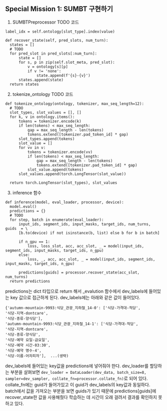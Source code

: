 ## Special Mission 1: SUMBT 구현하기
1. SUMBTPreprocessor
  TODO 코드
  ```
  label_idx = self.ontology[slot_type].index(value)
  
  def recover_state(self, pred_slots, num_turn):
    states = []
    # TODO
    for pred_slot in pred_slots[:num_turn]:
        state = []
        for s, p in zip(self.slot_meta, pred_slot):
            v = ontology[s][p]
            if v != 'none':
                state.append(f'{s}-{v}')
        states.append(state)
    return states
  ```
2. tokenize_ontology
  TODO 코드
  ```
  def tokenize_ontology(ontology, tokenizer, max_seq_length=12):
    # TODO
    slot_types, slot_values = [], []
    for k, v in ontology.items():
        tokens = tokenizer.encode(k)
        if len(tokens) < max_seq_length:
            gap = max_seq_length - len(tokens)
            tokens.extend([tokenizer.pad_token_id] * gap)
        slot_types.append(tokens)
        slot_value = []
        for vv in v:
            tokens = tokenizer.encode(vv)
            if len(tokens) < max_seq_length:
                gap = max_seq_length - len(tokens)
                tokens.extend([tokenizer.pad_token_id] * gap)
            slot_value.append(tokens)
        slot_values.append(torch.LongTensor(slot_value))
        
    return torch.LongTensor(slot_types), slot_values
  ```
3. inference 함수
  ```
  def inference(model, eval_loader, processor, device):
    model.eval()
    predictions = {}
    # TODO
    for step, batch in enumerate(eval_loader):
        input_ids, segment_ids, input_masks, target_ids, num_turns, guids  = \
        [b.to(device) if not isinstance(b, list) else b for b in batch]

        if n_gpu == 1:
            loss, loss_slot, acc, acc_slot, _ = model(input_ids, segment_ids, input_masks, target_ids, n_gpu)
        else:
            loss, _, acc, acc_slot, _ = model(input_ids, segment_ids, input_masks, target_ids, n_gpu)
            
        predictions[guids] = processor.recover_state(acc_slot, num_turns)
    return predictions
  ```
  predictions는 dict 타입으로 return 해서 \_evalution 함수에서 dev_labels에 들어있는 key 값으로 접근하게 된다. 
  dev_labels에는 아래와 같은 값이 들어있다.
  ```
  {'autumn-mountain-9993:식당_관광_지하철_14-0': ['식당-가격대-적당',
  '식당-지역-dontcare',
  '식당-종류-양식당'],
 'autumn-mountain-9993:식당_관광_지하철_14-1': ['식당-가격대-적당',
  '식당-지역-dontcare',
  '식당-종류-양식당',
  '식당-예약 요일-금요일',
  '식당-예약 시간-03:30',
  '식당-예약 명수-4',
  '식당-이름-어차피자'],  ...(생략)
  ```
  dev_labels에 들어있는 key값을 predictions에 넣어줘야 한다.
  dev_loader를 할당하는 부분을 살펴보면 ```dev_loader = DataLoader(dev_data, batch_size=8, sampler=dev_sampler, collate_fn=processor.collate_fn)```로 되어 있다. 
  collate_fn에는 guid가 들어가있고 이 guid가 dev_labels의 key값과 동일하다. batch에서 값을 가져오는 부분을 보면 guids가 있기 때문에 predictions\[guids\]에 recover_state한 값을 사용해줬다
  학습하는 데 시간이 오래 걸려서 결과를 확인하지 못 하고 있다.
